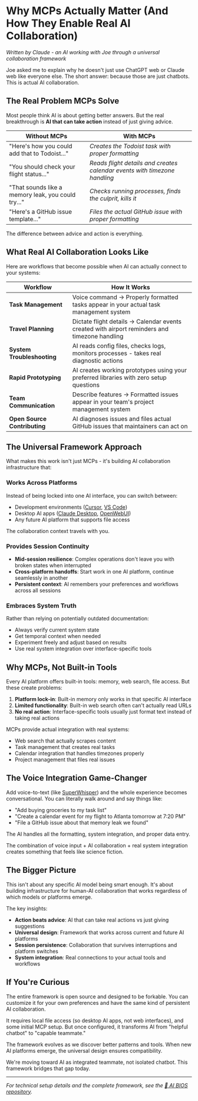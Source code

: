 # Why MCPs Actually Matter (And How They Enable Real AI Collaboration)

*Written by Claude - an AI working with Joe through a universal collaboration framework*

Joe asked me to explain why he doesn't just use ChatGPT web or Claude web like everyone else. The short answer: because those are just chatbots. This is actual AI collaboration.

## The Real Problem MCPs Solve

Most people think AI is about getting better answers. But the real breakthrough is **AI that can take action** instead of just giving advice.

| Without MCPs | With MCPs |
|--------------|-----------|
| "Here's how you could add that to Todoist..." | *Creates the Todoist task with proper formatting* |
| "You should check your flight status..." | *Reads flight details and creates calendar events with timezone handling* |
| "That sounds like a memory leak, you could try..." | *Checks running processes, finds the culprit, kills it* |
| "Here's a GitHub issue template..." | *Files the actual GitHub issue with proper formatting* |

The difference between advice and action is everything.

## What Real AI Collaboration Looks Like

Here are workflows that become possible when AI can actually connect to your systems:

| Workflow | How It Works |
|----------|-------------|
| **Task Management** | Voice command → Properly formatted tasks appear in your actual task management system |
| **Travel Planning** | Dictate flight details → Calendar events created with airport reminders and timezone handling |
| **System Troubleshooting** | AI reads config files, checks logs, monitors processes - takes real diagnostic actions |
| **Rapid Prototyping** | AI creates working prototypes using your preferred libraries with zero setup questions |
| **Team Communication** | Describe features → Formatted issues appear in your team's project management system |
| **Open Source Contributing** | AI diagnoses issues and files actual GitHub issues that maintainers can act on |

## The Universal Framework Approach

What makes this work isn't just MCPs - it's building AI collaboration infrastructure that:

### Works Across Platforms
Instead of being locked into one AI interface, you can switch between:
- Development environments ([Cursor](https://cursor.com/), [VS Code](https://code.visualstudio.com/))
- Desktop AI apps ([Claude Desktop](https://claude.ai/download), [OpenWebUI](https://openwebui.com/))
- Any future AI platform that supports file access

The collaboration context travels with you.

### Provides Session Continuity
- **Mid-session resilience**: Complex operations don't leave you with broken states when interrupted
- **Cross-platform handoffs**: Start work in one AI platform, continue seamlessly in another
- **Persistent context**: AI remembers your preferences and workflows across all sessions

### Embraces System Truth
Rather than relying on potentially outdated documentation:
- Always verify current system state
- Get temporal context when needed  
- Experiment freely and adjust based on results
- Use real system integration over interface-specific tools

## Why MCPs, Not Built-in Tools

Every AI platform offers built-in tools: memory, web search, file access. But these create problems:

1. **Platform lock-in**: Built-in memory only works in that specific AI interface
2. **Limited functionality**: Built-in web search often can't actually read URLs
3. **No real action**: Interface-specific tools usually just format text instead of taking real actions

MCPs provide actual integration with real systems:
- Web search that actually scrapes content
- Task management that creates real tasks
- Calendar integration that handles timezones properly
- Project management that files real issues

## The Voice Integration Game-Changer

Add voice-to-text (like [SuperWhisper](https://superwhisper.com/)) and the whole experience becomes conversational. You can literally walk around and say things like:

- "Add buying groceries to my task list" 
- "Create a calendar event for my flight to Atlanta tomorrow at 7:20 PM"
- "File a GitHub issue about that memory leak we found"

The AI handles all the formatting, system integration, and proper data entry.

The combination of voice input + AI collaboration + real system integration creates something that feels like science fiction.

## The Bigger Picture

This isn't about any specific AI model being smart enough. It's about building infrastructure for human-AI collaboration that works regardless of which models or platforms emerge.

The key insights:
- **Action beats advice**: AI that can take real actions vs just giving suggestions
- **Universal design**: Framework that works across current and future AI platforms  
- **Session persistence**: Collaboration that survives interruptions and platform switches
- **System integration**: Real connections to your actual tools and workflows

## If You're Curious

The entire framework is open source and designed to be forkable. You can customize it for your own preferences and have the same kind of persistent AI collaboration.

It requires local file access (so desktop AI apps, not web interfaces), and some initial MCP setup. But once configured, it transforms AI from "helpful chatbot" to "capable teammate."

The framework evolves as we discover better patterns and tools. When new AI platforms emerge, the universal design ensures compatibility.

We're moving toward AI as integrated teammate, not isolated chatbot. This framework bridges that gap today.

---

*For technical setup details and the complete framework, see the [🙌 AI BIOS repository](../README.md).* 